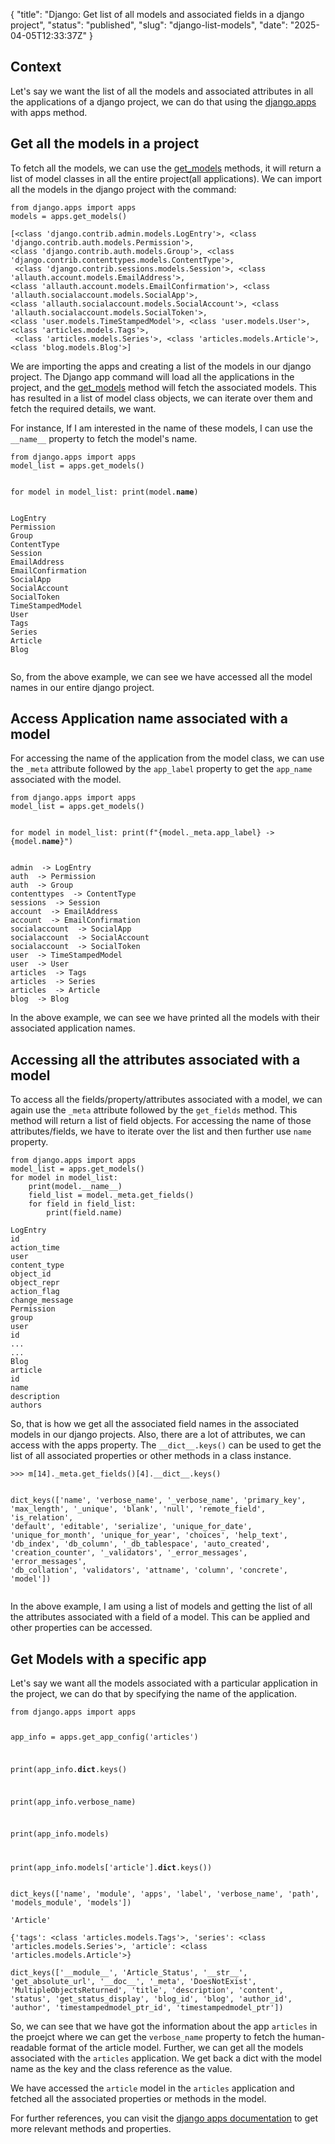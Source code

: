 {
  "title": "Django: Get list of all models and associated fields in a django project",
  "status": "published",
  "slug": "django-list-models",
  "date": "2025-04-05T12:33:37Z"
}

<h2>Context</h2>
<p>Let's say we want the list of all the models and associated attributes in all the applications of a django project, we can do that using the <a href="https://docs.djangoproject.com/en/4.0/ref/applications/">django.apps</a> with apps method.</p>
<h2>Get all the models in a project</h2>
<p>To fetch all the models, we can use the <a href="https://docs.djangoproject.com/en/4.0/ref/applications/#django.apps.AppConfig.get_models">get_models</a> methods, it will return a list of model classes in all the entire project(all applications). We can import all the models in the django project with the command:</p>
<pre><code class="language-python">from django.apps import apps
models = apps.get_models()
</code></pre>
<pre><code>[&lt;class 'django.contrib.admin.models.LogEntry'&gt;, &lt;class 'django.contrib.auth.models.Permission'&gt;, 
&lt;class 'django.contrib.auth.models.Group'&gt;, &lt;class 'django.contrib.contenttypes.models.ContentType'&gt;,
 &lt;class 'django.contrib.sessions.models.Session'&gt;, &lt;class 'allauth.account.models.EmailAddress'&gt;, 
&lt;class 'allauth.account.models.EmailConfirmation'&gt;, &lt;class 'allauth.socialaccount.models.SocialApp'&gt;, 
&lt;class 'allauth.socialaccount.models.SocialAccount'&gt;, &lt;class 'allauth.socialaccount.models.SocialToken'&gt;, 
&lt;class 'user.models.TimeStampedModel'&gt;, &lt;class 'user.models.User'&gt;, &lt;class 'articles.models.Tags'&gt;,
 &lt;class 'articles.models.Series'&gt;, &lt;class 'articles.models.Article'&gt;, &lt;class 'blog.models.Blog'&gt;]
</code></pre>
<p>We are importing the apps and creating a list of the models in our django project. The Django app command will load all the applications in the project, and the <a href="">get_models</a> method will fetch the associated models. This has resulted in a list of model class objects, we can iterate over them and fetch the required details, we want.</p>
<p>For instance, If I am interested in the name of these models, I can use the <code>__name__</code> property to fetch the model's name.</p>
<pre><code class="language-python">from django.apps import apps
model_list = apps.get_models()

for model in model_list:
    print(model.__name__)
</code></pre>
<pre><code>LogEntry
Permission
Group
ContentType
Session
EmailAddress
EmailConfirmation
SocialApp
SocialAccount
SocialToken
TimeStampedModel
User
Tags
Series
Article
Blog

</code></pre>
<p>So, from the above example, we can see we have accessed all the model names in our entire django project.</p>
<h2>Access Application name associated with a model</h2>
<p>For accessing the name of the application from the model class, we can use the <code>_meta</code> attribute followed by the <code>app_label</code> property to get the <code>app_name</code> associated with the model.</p>
<pre><code class="language-python">from django.apps import apps
model_list = apps.get_models()

for model in model_list:
    print(f&quot;{model._meta.app_label}  -&gt; {model.__name__}&quot;)
</code></pre>
<pre><code>admin  -&gt; LogEntry
auth  -&gt; Permission
auth  -&gt; Group
contenttypes  -&gt; ContentType
sessions  -&gt; Session
account  -&gt; EmailAddress
account  -&gt; EmailConfirmation
socialaccount  -&gt; SocialApp
socialaccount  -&gt; SocialAccount
socialaccount  -&gt; SocialToken
user  -&gt; TimeStampedModel
user  -&gt; User
articles  -&gt; Tags
articles  -&gt; Series
articles  -&gt; Article
blog  -&gt; Blog
</code></pre>
<p>In the above example, we can see we have printed all the models with their associated application names.</p>
<h2>Accessing all the attributes associated with a model</h2>
<p>To access all the fields/property/attributes associated with a model, we can again use the <code>_meta</code> attribute followed by the <code>get_fields</code> method.  This method will return a list of field objects. For accessing the name of those attributes/fields, we have to iterate over the list and then further use <code>name</code> property.</p>
<pre><code class="language-python">from django.apps import apps
model_list = apps.get_models()
for model in model_list:
    print(model.__name__)
    field_list = model._meta.get_fields()
    for field in field_list:
        print(field.name)
</code></pre>
<pre><code>LogEntry
id
action_time
user
content_type
object_id
object_repr
action_flag
change_message
Permission
group
user
id
...
...
Blog
article
id
name
description
authors
</code></pre>
<p>So, that is how we get all the associated field names in the associated models in our django projects. Also, there are a lot of attributes, we can access with the apps property. The <code>__dict__.keys()</code> can be used to get the list of all associated properties or other methods in a class instance.</p>
<pre><code>&gt;&gt;&gt; m[14]._meta.get_fields()[4].__dict__.keys()

dict_keys(['name', 'verbose_name', '_verbose_name', 'primary_key', 'max_length', '_unique', 'blank', 'null', 'remote_field',
 'is_relation', 'default', 'editable', 'serialize', 'unique_for_date', 'unique_for_month', 'unique_for_year', 'choices', 
'help_text', 'db_index', 'db_column', '_db_tablespace', 'auto_created', 'creation_counter', '_validators', '_error_messages', 
'error_messages', 'db_collation', 'validators', 'attname', 'column', 'concrete', 'model'])
</code></pre>
<p>In the above example, I am using a list of models and getting the list of all the attributes associated with a field of a model. This can be applied and other properties can be accessed.</p>
<h2>Get Models with a specific app</h2>
<p>Let's say we want all the models associated with a particular application in the project, we can do that by specifying the name of the application.</p>
<pre><code class="language-python">from django.apps import apps

app_info = apps.get_app_config('articles')

print(app_info.__dict__.keys()

print(app_info.verbose_name)

print(app_info.models)

print(app_info.models['article'].__dict__.keys())
</code></pre>
<pre><code>dict_keys(['name', 'module', 'apps', 'label', 'verbose_name', 'path', 'models_module', 'models'])

'Article'

{'tags': &lt;class 'articles.models.Tags'&gt;, 'series': &lt;class 'articles.models.Series'&gt;, 'article': &lt;class 'articles.models.Article'&gt;}

dict_keys(['__module__', 'Article_Status', '__str__', 'get_absolute_url', '__doc__', '_meta', 'DoesNotExist', 'MultipleObjectsReturned', 'title', 'description', 'content', 'status', 'get_status_display', 'blog_id', 'blog', 'author_id', 'author', 'timestampedmodel_ptr_id', 'timestampedmodel_ptr'])
</code></pre>
<p>So, we can see that we have got the information about the app <code>articles</code> in the proejct where we can get the <code>verbose_name</code> property to fetch the human-readable format of the article model. Further, we can get all the models associated with the <code>articles</code> application. We get back a dict with the model name as the key and the class reference as the value.</p>
<p>We have accessed the <code>article</code> model in the <code>articles</code> application and fetched all the associated properties or methods in the model.</p>
<p>For further references, you can visit the <a href="https://docs.djangoproject.com/en/4.0/ref/applications/">django apps documentation</a> to get more relevant methods and properties.</p>
